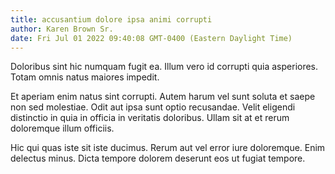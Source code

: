 ```yaml
---
title: accusantium dolore ipsa animi corrupti
author: Karen Brown Sr.
date: Fri Jul 01 2022 09:40:08 GMT-0400 (Eastern Daylight Time)
---
```

Doloribus sint hic numquam fugit ea. Illum vero id corrupti quia asperiores. Totam omnis natus maiores impedit.

 Et aperiam enim natus sint corrupti. Autem harum vel sunt soluta et saepe non sed molestiae. Odit aut ipsa sunt optio recusandae. Velit eligendi distinctio in quia in officia in veritatis doloribus. Ullam sit at et rerum doloremque illum officiis.

 Hic qui quas iste sit iste ducimus. Rerum aut vel error iure doloremque. Enim delectus minus. Dicta tempore dolorem deserunt eos ut fugiat tempore.
